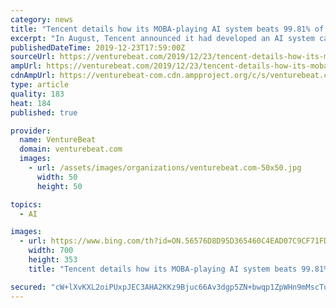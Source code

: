 ```yaml
---
category: news
title: "Tencent details how its MOBA-playing AI system beats 99.81% of human opponents"
excerpt: "In August, Tencent announced it had developed an AI system capable of defeating teams of pros in a five-on-five match in Honor of Kings (or Arena of Valor, depending on the region). This was a noteworthy achievement — Honor of Kings occupies the video game subgenre known as multiplayer online battle arena games (MOBAs), which are incomplete ..."
publishedDateTime: 2019-12-23T17:59:00Z
sourceUrl: https://venturebeat.com/2019/12/23/tencent-details-how-its-moba-playing-ai-system-beats-99-81-of-human-opponents/
ampUrl: https://venturebeat.com/2019/12/23/tencent-details-how-its-moba-playing-ai-system-beats-99-81-of-human-opponents/amp/
cdnAmpUrl: https://venturebeat-com.cdn.ampproject.org/c/s/venturebeat.com/2019/12/23/tencent-details-how-its-moba-playing-ai-system-beats-99-81-of-human-opponents/amp/
type: article
quality: 183
heat: 184
published: true

provider:
  name: VentureBeat
  domain: venturebeat.com
  images:
    - url: /assets/images/organizations/venturebeat.com-50x50.jpg
      width: 50
      height: 50

topics:
  - AI

images:
  - url: https://www.bing.com/th?id=ON.56576D8D95D365460C4EAD07C9CF71FD
    width: 700
    height: 353
    title: "Tencent details how its MOBA-playing AI system beats 99.81% of human opponents"

secured: "cW+lXvKXL2oiPUxpJEC3AHA2KKz9Bjuc66Av3dgp5ZN+bwqp1ZpWHn9mMscTuK3VygnvpGoZ7elSzgWB6PT7DFQr0aJuscpxKAdpYwUtLeqTglshmVwUct/wHIGu5Lj2BoWD0HyPk6gM7UbOhf1H1SiM86smrCcOhesUa6xRfdxmUR0oh0Tc9Z777Ry3An30UgKGZD2o5/Y3ieyUhS4R+eOAoYCJ8pOynN/SVW+YD97otrFuWgnI84X9LoVIwalGukUBgVTbS2DRc8ca29AT+T6rPbm0a2haINYrxrVEPhU=;bH0FLiuu40YaeCStRwo/Ww=="
---
```


